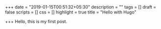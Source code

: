 +++
date = "2019-01-15T00:51:32+05:30"
description = ""
tags = []
draft = false
scripts = []
css = []
highlight = true
title = "Hello with Hugo"

+++
Hello, this is my first post.
